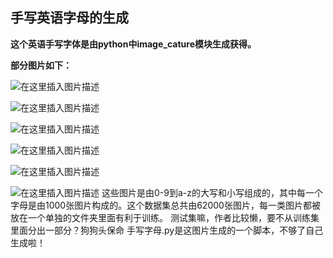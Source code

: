 ## 手写英语字母的生成

**这个英语手写字体是由python中image_cature模块生成获得。**

**部分图片如下：**

![在这里插入图片描述](https://img-blog.csdnimg.cn/bc7c42b52a89430687486491fdba0edd.png?x-oss-process=image/watermark,type_ZmFuZ3poZW5naGVpdGk,shadow_10,text_aHR0cHM6Ly9ibG9nLmNzZG4ubmV0L3FxXzUxMzI0NjYy,size_16,color_FFFFFF,t_70#pic_center)


![在这里插入图片描述](https://img-blog.csdnimg.cn/f6ca94df941a4be1b25334a7f4ba7590.png?x-oss-process=image/watermark,type_ZmFuZ3poZW5naGVpdGk,shadow_10,text_aHR0cHM6Ly9ibG9nLmNzZG4ubmV0L3FxXzUxMzI0NjYy,size_16,color_FFFFFF,t_70#pic_center)


![在这里插入图片描述](https://img-blog.csdnimg.cn/1f6d6507b82548ff90243a2e60915de0.png?x-oss-process=image/watermark,type_ZmFuZ3poZW5naGVpdGk,shadow_10,text_aHR0cHM6Ly9ibG9nLmNzZG4ubmV0L3FxXzUxMzI0NjYy,size_16,color_FFFFFF,t_70#pic_center)


![在这里插入图片描述](https://img-blog.csdnimg.cn/0028975987c34194b7c94fd152b452ea.png?x-oss-process=image/watermark,type_ZmFuZ3poZW5naGVpdGk,shadow_10,text_aHR0cHM6Ly9ibG9nLmNzZG4ubmV0L3FxXzUxMzI0NjYy,size_16,color_FFFFFF,t_70#pic_center)



![在这里插入图片描述](https://img-blog.csdnimg.cn/ff7cd745e3ec4876b267c0bbb57aa8ff.png?x-oss-process=image/watermark,type_ZmFuZ3poZW5naGVpdGk,shadow_10,text_aHR0cHM6Ly9ibG9nLmNzZG4ubmV0L3FxXzUxMzI0NjYy,size_16,color_FFFFFF,t_70#pic_center)


![在这里插入图片描述](https://img-blog.csdnimg.cn/5fd0dc0d1c6c468d9d0a6176d7abd203.png?x-oss-process=image/watermark,type_ZmFuZ3poZW5naGVpdGk,shadow_10,text_aHR0cHM6Ly9ibG9nLmNzZG4ubmV0L3FxXzUxMzI0NjYy,size_16,color_FFFFFF,t_70#pic_center)
这些图片是由0-9到a-z的大写和小写组成的，其中每一个字母是由1000张图片构成的。这个数据集总共由62000张图片，每一类图片都被放在一个单独的文件夹里面有利于训练。
测试集嘛，作者比较懒，要不从训练集里面分出一部分？狗狗头保命
手写字母.py是这图片生成的一个脚本，不够了自己生成啦！
